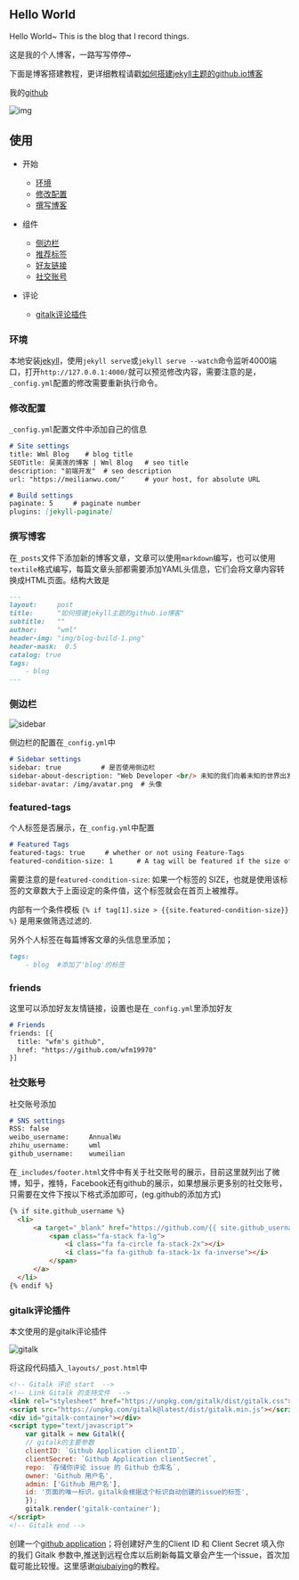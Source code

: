 ## Hello World

Hello World~ This is the blog that I record things.

这是我的个人博客，一路写写停停~

下面是博客搭建教程，更详细教程请戳[如何搭建jekyll主题的github.io博客](http://meilianwu.com/2018/05/31/blog-build.html)

我的[github](https://github.com/wumeilian)

![img](https://raw.githubusercontent.com/wumeilian/wumeilian.github.io/master/img/blog-build-6.png)

## 使用

* 开始
  * [环境](#环境)
  * [修改配置](#修改配置)
  * [撰写博客](#撰写博客)
  
* 组件
  * [侧边栏](#侧边栏)
  * [推荐标签](#featured-tags)
  * [好友链接](#friends)
  * [社交账号](#社交账号)

* 评论
  * [gitalk评论插件](#gitalk评论插件)

### 环境

本地安装[jekyll](http://jekyllcn.com/)，使用`jekyll serve`或`jekyll serve --watch`命令监听4000端口，打开`http://127.0.0.1:4000/`就可以预览修改内容，需要注意的是，`_config.yml`配置的修改需要重新执行命令。

### 修改配置

`_config.yml`配置文件中添加自己的信息

``` markdown
# Site settings
title: Wml Blog    # blog title
SEOTitle: 吴美莲的博客 | Wml Blog   # seo title
description: "前端开发"  # seo description
url: "https://meilianwu.com/"     # your host, for absolute URL

# Build settings
paginate: 5     # paginate number
plugins: [jekyll-paginate]
```

### 撰写博客

在`_posts`文件下添加新的博客文章，文章可以使用`markdown`编写，也可以使用`textile`格式编写，每篇文章头部都需要添加YAML头信息，它们会将文章内容转换成HTML页面。结构大致是

``` markdown
---
layout:     post
title:      "如何搭建jekyll主题的github.io博客"
subtitle:   ""
author:     "wml"
header-img: "img/blog-build-1.png"
header-mask:  0.5
catalog: true
tags:
    - blog
---
```

### 侧边栏

![sidebar](https://raw.githubusercontent.com/wumeilian/wumeilian.github.io/master/img/readme-1.png)

侧边栏的配置在`_config.yml`中

``` markdown
# Sidebar settings
sidebar: true          # 是否使用侧边栏
sidebar-about-description: "Web Developer <br/> 未知的我们向着未知的世界出发"   # 描述自己
sidebar-avatar: /img/avatar.png  # 头像
```

### featured-tags

个人标签是否展示，在`_config.yml`中配置

``` markdown
# Featured Tags
featured-tags: true     # whether or not using Feature-Tags
featured-condition-size: 1      # A tag will be featured if the size of it is more than this condition value
```

需要注意的是`featured-condition-size`: 如果一个标签的 SIZE，也就是使用该标签的文章数大于上面设定的条件值，这个标签就会在首页上被推荐。

内部有一个条件模板 `{% if tag[1].size > {{site.featured-condition-size}} %}` 是用来做筛选过滤的.

另外个人标签在每篇博客文章的头信息里添加；

``` markdown
tags:
    - blog  #添加了'blog'的标签
```

### friends

这里可以添加好友友情链接，设置也是在`_config.yml`里添加好友

``` markdown
# Friends
friends: [{
  title: "wfm's github",
  href: "https://github.com/wfm19970"
}]
```

### 社交账号

社交账号添加

``` markdown
# SNS settings
RSS: false
weibo_username:     AnnualWu
zhihu_username:     wml
github_username:    wumeilian
```

在`_includes/footer.html`文件中有关于社交账号的展示，目前这里就列出了微博，知乎，推特，Facebook还有github的展示，如果想展示更多别的社交账号，只需要在文件下按以下格式添加即可，(eg.github的添加方式)

```html
{% if site.github_username %}
  <li>
      <a target="_blank" href="https://github.com/{{ site.github_username }}">
          <span class="fa-stack fa-lg">
              <i class="fa fa-circle fa-stack-2x"></i>
              <i class="fa fa-github fa-stack-1x fa-inverse"></i>
          </span>
      </a>
  </li>
{% endif %}
```

### gitalk评论插件

本文使用的是gitalk评论插件

![gitalk](https://raw.githubusercontent.com/wumeilian/wumeilian.github.io/master/img/blog-build-17.png)

将这段代码插入`_layouts/_post.html`中

```html
<!-- Gitalk 评论 start  -->
<!-- Link Gitalk 的支持文件  -->
<link rel="stylesheet" href="https://unpkg.com/gitalk/dist/gitalk.css">
<script src="https://unpkg.com/gitalk@latest/dist/gitalk.min.js"></script> 
<div id="gitalk-container"></div>
<script type="text/javascript">
    var gitalk = new Gitalk({
    // gitalk的主要参数
    clientID: `Github Application clientID`,
    clientSecret: `Github Application clientSecret`,
    repo: `存储你评论 issue 的 Github 仓库名`,
    owner: 'Github 用户名',
    admin: ['Github 用户名'],
    id: '页面的唯一标识，gitalk会根据这个标识自动创建的issue的标签',
    });
    gitalk.render('gitalk-container');
</script>
<!-- Gitalk end -->
```

创建一个[github application](https://github.com/settings/applications/new)；将创建好产生的Client ID 和 Client Secret 填入你的我们 Gitalk 参数中,推送到远程仓库以后刷新每篇文章会产生一个issue，首次加载可能比较慢。这里感谢[qiubaiying](http://qiubaiying.top/2017/12/19/%E4%B8%BA%E5%8D%9A%E5%AE%A2%E6%B7%BB%E5%8A%A0-Gitalk-%E8%AF%84%E8%AE%BA%E6%8F%92%E4%BB%B6/)的教程。